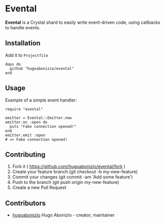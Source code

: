 # Evental

**Evental** is a Crystal shard to easily write event-driven code, using callbacks to handle events.

## Installation

Add it to `Projectfile`

```crystal
deps do
  github "hugoabonizio/evental"
end
```

## Usage

Example of a simple event handler:

```crystal
require "evental"

emitter = Evental::Emitter.new
emitter.on :open do
  puts "Fake connection opened!"
end
emitter.emit :open
# => Fake connection opened!
```

## Contributing

1. Fork it ( https://github.com/hugoabonizio/evental/fork )
2. Create your feature branch (git checkout -b my-new-feature)
3. Commit your changes (git commit -am 'Add some feature')
4. Push to the branch (git push origin my-new-feature)
5. Create a new Pull Request

## Contributors

- [hugoabonizio](https://github.com/hugoabonizio) Hugo Abonizio - creator, maintainer

